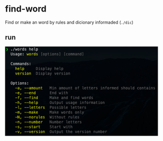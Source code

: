 # find-word

Find or make an word by rules and dicionary informaded (`./dic`)

## run

![Help command](doc/help_command.png)